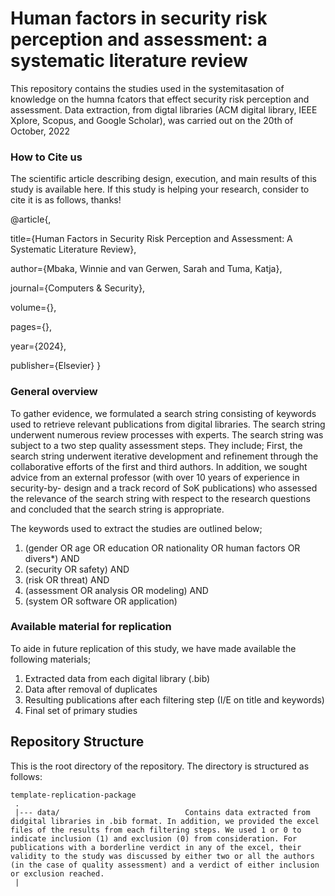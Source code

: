 # Human factors in security risk perception and assessment: a systematic literature review
This repository contains the studies used in the systemitasation of knowledge on the humna fcators that effect security risk perception and assessment. Data extraction, from digtal libraries (ACM digital library, IEEE Xplore,
Scopus, and Google Scholar), was carried out on the 20th of October, 2022

### How to Cite us
The scientific article describing design, execution, and main results of this study is available here.
If this study is helping your research, consider to cite it is as follows, thanks!

@article{,

  title={Human Factors in Security Risk Perception and Assessment: A Systematic Literature Review},
  
  author={Mbaka, Winnie and van Gerwen, Sarah and Tuma, Katja},
  
  journal={Computers & Security},
  
  volume={},
  
  pages={},
  
  year={2024},
  
  publisher={Elsevier}
}

### General overview
To gather evidence, we formulated a search string consisting of keywords used to retrieve relevant publications from digital libraries. The search string underwent numerous review processes with experts. The search string was subject to a two step quality assessment steps. They include; First, the search string underwent iterative development and refinement through the collaborative efforts of the first and third authors. In addition, we sought advice from an external professor (with over 10 years of experience in security-by-
design and a track record of SoK publications) who assessed the relevance of the search string with respect to the research questions and concluded that the search string is appropriate.

The keywords used to extract the studies are outlined below;

1. (gender OR age OR education OR nationality OR human factors OR divers*) AND
2. (security OR safety) AND
3. (risk OR threat) AND
4. (assessment OR analysis OR modeling) AND
5. (system OR software OR application)



### Available material for replication
To aide in future replication of this study, we have made available the following materials;
1. Extracted data from each digital library (.bib)
2. Data after removal of duplicates
3. Resulting publications after each filtering step (I/E on title and keywords)
4. Final set of primary studies




## Repository Structure
This is the root directory of the repository. The directory is structured as follows:

    template-replication-package
     .
     |--- data/                            Contains data extracted from didgital libraries in .bib format. In addition, we provided the excel files of the results from each filtering steps. We used 1 or 0 to indicate inclusion (1) and exclusion (0) from consideration. For publications with a borderline verdict in any of the excel, their validity to the study was discussed by either two or all the authors (in the case of quality assessment) and a verdict of either inclusion or exclusion reached.
     |
  
    
    
     
                         
  



